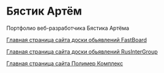 # Бястик Артём
Портфолио веб-разработчика Бястика Артёма

[Главная страница сайта доски обьявлений FastBoard](https://stalker3343.github.io/Board/src/ "FastBoard")

[Главная страница сайта доски обьявлений RusInterGroup](https://stalker3343.github.io/RusInter%20Group/ "RusInterGroup")

[Главная страница сайта Полимер Комплекс](https://stalker3343.github.io/PolimerComplex/ "Полимер Комплекс")




